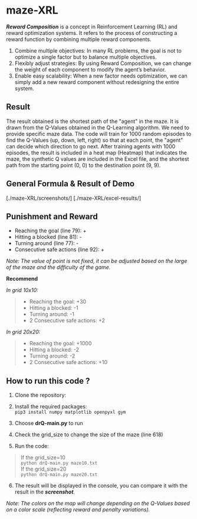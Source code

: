 # maze-XRL
**_Reward Composition_** is a concept in Reinforcement Learning (RL) and reward optimization systems. It refers to the process of constructing a reward function by combining multiple reward components.

1. Combine multiple objectives: In many RL problems, the goal is not to optimize a single factor but to balance multiple objectives.
2. Flexibly adjust strategies: By using Reward Composition, we can change the weight of each component to modify the agent’s behavior.
3. Enable easy scalability: When a new factor needs optimization, we can simply add a new reward component without redesigning the entire system.

## Result
The result obtained is the shortest path of the "agent" in the maze. It is drawn from the Q-Values obtained in the Q-Learning algorithm.
We need to provide specific maze data. The code will train for 1000 random episodes to find the Q-Values (up, down, left, right) so that at each point, the "agent" can decide which direction to go next.
After training agents with 1000 episodes, the result is included in a heat map (Heatmap) that indicates the maze, the synthetic Q values ​​are included in the Excel file, and the shortest path from the starting point (0, 0) to the destination point (9, 9).

## General Formula & Result of Demo
[./maze-XRL/screenshots/]
[./maze-XRL/excel-results/]

## Punishment and Reward
- Reaching the goal (line 79): +
- Hitting a blocked (line 81): -
- Turning around (line 77): -
- Consecutive safe actions (line 92): +

*Note: The value of point is not fixed, it can be adjusted based on the large of the maze and the difficulty of the game.*

**Recommend**

_In grid 10x10:_
> - Reaching the goal: +30
> - Hitting a blocked: -1
> - Turning around: -1
> - 2 Consecutive safe actions: +2  

_In grid 20x20:_
> - Reaching the goal: +1000
> - Hitting a blocked: -2
> - Turning around: -2
> - 2 Consecutive safe actions: +10  

## How to run this code ?
1. Clone the repository: 
 
2. Install the required packages:  
`pip3 install numpy matplotlib openpyxl gym`  
3. Choose **drQ-main.py** to run
4. Check the grid_size to change the size of the maze (line 618)
5. Run the code:  
> If the grid_size=10   
`python drQ-main.py maze10.txt`  
> If the grid_size=20  
`python drQ-main.py maze20.txt`  
6. The result will be displayed in the console, you can compare it with the result in the **_screenshot_**.

*Note: The colors on the map will change depending on the Q-Values based on a color scale (reflecting reward and penalty variations).*



